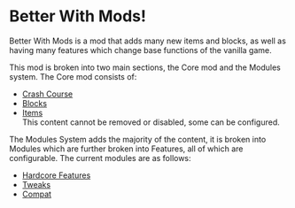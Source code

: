 # Better With Mods!

Better With Mods is a mod that adds many new items and blocks, as well as having many features which change base functions of the vanilla game.

This mod is broken into two main sections, the Core mod and the Modules system.
The Core mod consists of:
   * [Crash Course](crashcourse/index.md) 
   * [Blocks](blocks/index.md)
   * [Items](items/index.md)  
This content cannot be removed or disabled, some can be configured.  

The Modules System adds the majority of the content, it is broken into Modules which are further broken into Features, all of which are configurable. The current modules are as follows:  
   * [Hardcore Features](hardcore/index.md)  
   * [Tweaks](tweaks.md)
   * [Compat](compat.md)
 

